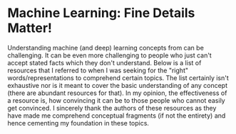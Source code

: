 # Machine Learning: Fine Details Matter!

Understanding machine (and deep) learning concepts from can be challenging. It can be even more challenging to people who just can't accept stated facts which they don't understand. Below is a list of resources that I referred to when I was seeking for the "right" words/representations to comprehend certain topics. The list certainly isn't exhaustive nor is it meant to cover the basic understanding of any concept (there are abundant resources for that). In my opinion, the effectiveness of a resource is, how convincing it can be to those people who cannot easily get convinced. I sincerely thank the authors of these resources as they have made me comprehend conceptual fragments (if not the entirety) and hence cementing my foundation in these topics.

 




